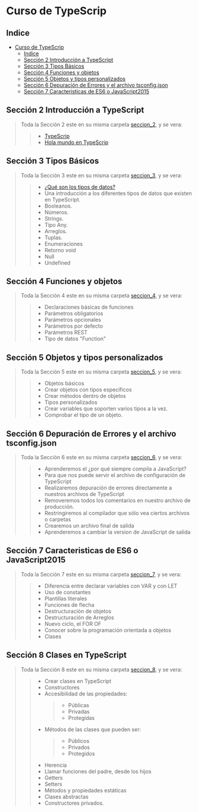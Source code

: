 # Curso de TypeScrip

## Indice

- [Curso de TypeScrip](#curso-de-typescrip)
  - [Indice](#indice)
  - [Sección 2 Introducción a TypeScript](#sección-2-introducción-a-typescript)
  - [Sección 3 Tipos Básicos](#sección-3-tipos-básicos)
  - [Sección 4 Funciones y objetos](#sección-4-funciones-y-objetos)
  - [Sección 5 Objetos y tipos personalizados](#sección-5-objetos-y-tipos-personalizados)
  - [Sección 6 Depuración de Errores y el archivo tsconfig.json](#sección-6-depuración-de-errores-y-el-archivo-tsconfigjson)
  - [Sección 7 Caracteristicas de ES6 o JavaScript2015](#sección-7-caracteristicas-de-es6-o-javascript2015)

## Sección 2 Introducción a TypeScript

> Toda la Sección 2 este en su misma carpeta [seccion_2](./seccion_02/), y se vera:
>
> > - [TypeScrip](./seccion_02/TypeScrip.md#typescrip)
> > - [Hola mundo en TypeScrip](./seccion_02/01_hola.mundo)

## Sección 3 Tipos Básicos

> Toda la Sección 3 este en su misma carpeta [seccion_3](./seccion_03/), y se vera:
>
> > - [¿Qué son los tipos de datos?](./seccion_03/TiposDeDatos.md#tipos-de-datos)
> > - Una introducción a los diferentes tipos de datos que existen en TypeScript.
> > - Booleanos.
> > - Números.
> > - Strings.
> > - Tipo Any.
> > - Arreglos.
> > - Tuplas.
> > - Enumeraciones
> > - Retorno void
> > - Null
> > - Undefined

## Sección 4 Funciones y objetos

> Toda la Sección 4 este en su misma carpeta [seccion_4](./seccion_04/), y se vera:
>
> > - Declaraciones básicas de funciones
> > - Parámetros obligatorios
> > - Parámetros opcionales
> > - Parámetros por defecto
> > - Parámetros REST
> > - Tipo de datos "Function"

## Sección 5 Objetos y tipos personalizados

> Toda la Sección 5 este en su misma carpeta [seccion_5](./seccion_05/), y se vera:
>
> > - Objetos básicos
> > - Crear objetos con tipos específicos
> > - Crear métodos dentro de objetos
> > - Tipos personalizados
> > - Crear variables que soporten varios tipos a la vez.
> > - Comprobar el tipo de un objeto.

## Sección 6 Depuración de Errores y el archivo tsconfig.json

> Toda la Sección 6 este en su misma carpeta [seccion_6](./seccion_06/README.md), y se vera:
>
> > - Aprenderemos el ¿por qué siempre compila a JavaScript?
> > - Para que nos puede servir el archivo de configuración de TypeScript
> > - Realizaremos depuración de errores directamente a nuestros archivos de TypeScript
> > - Removeremos todos los comentarios en nuestro archivo de producción.
> > - Restringiremos al compilador que sólo vea ciertos archivos o carpetas
> > - Crearemos un archivo final de salida
> > - Aprenderemos a cambiar la version de JavaScript de salida

## Sección 7 Caracteristicas de ES6 o JavaScript2015

> Toda la Sección 7 este en su misma carpeta [seccion_7](./seccion_07/), y se vera:
>
> > - Diferencia entre declarar variables con VAR y con LET
> > - Uso de constantes
> > - Plantillas literales
> > - Funciones de flecha
> > - Destructuración de objetos
> > - Destructuración de Arreglos
> > - Nuevo ciclo, el FOR OF
> > - Conocer sobre la programación orientada a objetos
> > - Clases

## Sección 8 Clases en TypeScript

> Toda la Sección 8 este en su misma carpeta [seccion_8](./seccion_08/), y se vera:
>
> > - Crear clases en TypeScript
> > - Constructores
> > - Accesibilidad de las propiedades:
> >   > - Públicas
> >   > - Privadas
> >   > - Protegidas
> > - Métodos de las clases que pueden ser:
> >   > - Públicos
> >   > - Privados
> >   > - Protegidos
> > - Herencia
> > - Llamar funciones del padre, desde los hijos
> > - Getters
> > - Setters
> > - Métodos y propiedades estáticas
> > - Clases abstractas
> > - Constructores privados.
